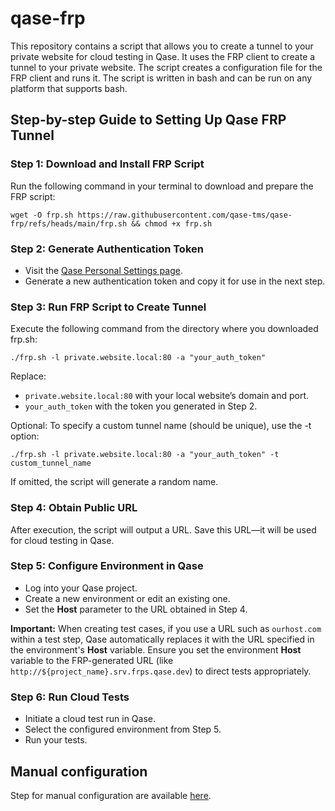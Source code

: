 # qase-frp
This repository contains a script that allows you to create a tunnel to your private website for cloud testing in Qase. It uses the FRP client to create a tunnel to your private website. The script creates a configuration file for the FRP client and runs it. The script is written in bash and can be run on any platform that supports bash.

## Step-by-step Guide to Setting Up Qase FRP Tunnel

### Step 1: Download and Install FRP Script

Run the following command in your terminal to download and prepare the FRP script:

```shell
wget -O frp.sh https://raw.githubusercontent.com/qase-tms/qase-frp/refs/heads/main/frp.sh && chmod +x frp.sh
```
### Step 2: Generate Authentication Token

- Visit the [Qase Personal Settings page](https://app.qase.io/user/api/token).
-	Generate a new authentication token and copy it for use in the next step.

### Step 3: Run FRP Script to Create Tunnel

Execute the following command from the directory where you downloaded frp.sh:

```shell
./frp.sh -l private.website.local:80 -a "your_auth_token"
```

Replace:
- `private.website.local:80` with your local website’s domain and port.
- `your_auth_token` with the token you generated in Step 2.

Optional:
To specify a custom tunnel name (should be unique), use the -t option:

```shell
./frp.sh -l private.website.local:80 -a "your_auth_token" -t custom_tunnel_name
```

If omitted, the script will generate a random name.

### Step 4: Obtain Public URL

After execution, the script will output a URL. Save this URL—it will be used for cloud testing in Qase.

### Step 5: Configure Environment in Qase

-	Log into your Qase project.
-	Create a new environment or edit an existing one.
-	Set the **Host** parameter to the URL obtained in Step 4.

**Important:**
When creating test cases, if you use a URL such as `ourhost.com` within a test step, Qase automatically replaces it 
with the URL specified in the environment's **Host** variable. Ensure you set the environment **Host** variable to 
the FRP-generated URL (like `http://${project_name}.srv.frps.qase.dev`) to direct tests appropriately.

### Step 6: Run Cloud Tests

-	Initiate a cloud test run in Qase.
-	Select the configured environment from Step 5.
-	Run your tests.

## Manual configuration

Step for manual configuration are available [here](doc/manual.md).